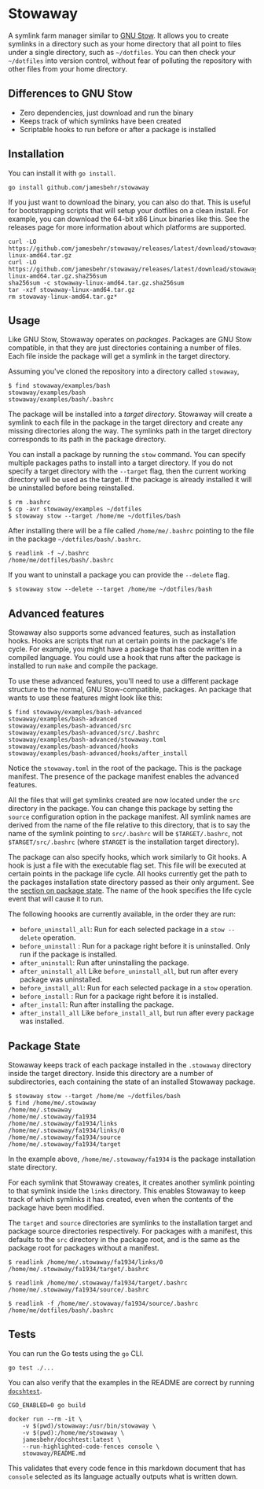 # Stowaway
A symlink farm manager similar to [GNU Stow]. It allows you to create symlinks
in a directory such as your home directory that all point to files under a
single directory, such as `~/dotfiles`. You can then check your `~/dotfiles`
into version control, without fear of polluting the repository with other files
from your home directory.

[GNU Stow]: https://www.gnu.org/software/stow/

## Differences to GNU Stow
- Zero dependencies, just download and run the binary
- Keeps track of which symlinks have been created
- Scriptable hooks to run before or after a package is installed

## Installation
You can install it with `go install`.

    go install github.com/jamesbehr/stowaway

If you just want to download the binary, you can also do that. This is useful
for bootstrapping scripts that will setup your dotfiles on a clean install. For
example, you can download the 64-bit x86 Linux binaries like this. See the
releases page for more information about which platforms are supported.

    curl -LO  https://github.com/jamesbehr/stowaway/releases/latest/download/stowaway-linux-amd64.tar.gz
    curl -LO  https://github.com/jamesbehr/stowaway/releases/latest/download/stowaway-linux-amd64.tar.gz.sha256sum
    sha256sum -c stowaway-linux-amd64.tar.gz.sha256sum
    tar -xzf stowaway-linux-amd64.tar.gz
    rm stowaway-linux-amd64.tar.gz*

## Usage
Like GNU Stow, Stowaway operates on *packages*. Packages are GNU Stow
compatible, in that they are just directories containing a number of files.
Each file inside the package will get a symlink in the target directory.

Assuming you've cloned the repository into a directory called `stowaway`,

```console
$ find stowaway/examples/bash
stowaway/examples/bash
stowaway/examples/bash/.bashrc
```

The package will be installed into a *target directory*. Stowaway will create a
symlink to each file in the package in the target directory and create any
missing directories along the way. The symlinks path in the target directory
corresponds to its path in the package directory.

You can install a package by running the `stow` command. You can specify
multiple packages paths to install into a target directory. If you do not
specify a target directory with the `--target` flag, then the current working
directory will be used as the target. If the package is already installed it
will be uninstalled before being reinstalled.

```console
$ rm .bashrc
$ cp -avr stowaway/examples ~/dotfiles
$ stowaway stow --target /home/me ~/dotfiles/bash
```

After installing there will be a file called `/home/me/.bashrc` pointing to the
file in the package `~/dotfiles/bash/.bashrc`.

```console
$ readlink -f ~/.bashrc
/home/me/dotfiles/bash/.bashrc
```

If you want to uninstall a package you can provide the `--delete` flag.

```console
$ stowaway stow --delete --target /home/me ~/dotfiles/bash
```

## Advanced features
Stowaway also supports some advanced features, such as installation hooks.
Hooks are scripts that run at certain points in the package's life cycle. For
example, you might have a package that has code written in a compiled language.
You could use a hook that runs after the package is installed to run `make` and
compile the package.

To use these advanced features, you'll need to use a different package
structure to the normal, GNU Stow-compatible, packages. An package that wants
to use these features might look like this:

```console
$ find stowaway/examples/bash-advanced
stowaway/examples/bash-advanced
stowaway/examples/bash-advanced/src
stowaway/examples/bash-advanced/src/.bashrc
stowaway/examples/bash-advanced/stowaway.toml
stowaway/examples/bash-advanced/hooks
stowaway/examples/bash-advanced/hooks/after_install
```

Notice the `stowaway.toml` in the root of the package. This is the package
manifest. The presence of the package manifest enables the advanced features.

All the files that will get symlinks created are now located under the `src`
directory in the package. You can change this package by setting the `source`
configuration option in the package manifest. All symlink names are derived
from the name of the file relative to this directory, that is to say the name
of the symlink pointing to `src/.bashrc` will be `$TARGET/.bashrc`, not
`$TARGET/src/.bashrc` (where `$TARGET` is the installation target directory).

The package can also specify hooks, which work similarly to Git hooks. A hook
is just a file with the executable flag set. This file will be executed at
certain points in the package life cycle. All hooks currently get the path to
the packages installation state directory passed as their only argument. See
the [section on package state](#package-state). The name of the hook specifies
the life cycle event that will cause it to run.

The following hoooks are currently available, in the order they are run:

- `before_uninstall_all`: Run for each selected package in a `stow --delete`
operation.
- `before_uninstall` : Run for a package right before it is uninstalled. Only run
if the package is installed.
- `after_uninstall`: Run after uninstalling the package.
- `after_uninstall_all` Like `before_uninstall_all`, but run after every package
was uninstalled.
- `before_install_all`: Run for each selected package in a `stow` operation.
- `before_install` : Run for a package right before it is installed.
- `after_install`: Run after installing the package.
- `after_install_all` Like `before_install_all`, but run after every package
was installed.

## Package State
Stowaway keeps track of each package installed in the `.stowaway` directory
inside the target directory. Inside this directory are a number of
subdirectories, each containing the state of an installed Stowaway package.

```console
$ stowaway stow --target /home/me ~/dotfiles/bash
$ find /home/me/.stowaway
/home/me/.stowaway
/home/me/.stowaway/fa1934
/home/me/.stowaway/fa1934/links
/home/me/.stowaway/fa1934/links/0
/home/me/.stowaway/fa1934/source
/home/me/.stowaway/fa1934/target
```

In the example above, `/home/me/.stowaway/fa1934` is the package installation
state directory.

For each symlink that Stowaway creates, it creates another symlink pointing to
that symlink inside the `links` directory. This enables Stowaway to keep track
of which symlinks it has created, even when the contents of the package have
been modified.

The `target` and `source` directories are symlinks to the installation target
and package source directories respectively. For packages with a manifest, this
defaults to the `src` directory in the package root, and is the same as the
package root for packages without a manifest.

```console
$ readlink /home/me/.stowaway/fa1934/links/0
/home/me/.stowaway/fa1934/target/.bashrc

$ readlink /home/me/.stowaway/fa1934/target/.bashrc
/home/me/.stowaway/fa1934/source/.bashrc

$ readlink -f /home/me/.stowaway/fa1934/source/.bashrc
/home/me/dotfiles/bash/.bashrc
```

## Tests
You can run the Go tests using the `go` CLI.

    go test ./...

You can also verify that the examples in the README are correct by running
[`docshtest`](https://github.com/jamesbehr/stowaway).

    CGO_ENABLED=0 go build

    docker run --rm -it \
        -v $(pwd)/stowaway:/usr/bin/stowaway \
        -v $(pwd):/home/me/stowaway \
        jamesbehr/docshtest:latest \
        --run-highlighted-code-fences console \
        stowaway/README.md

This validates that every code fence in this markdown document that has `console`
selected as its language actually outputs what is written down.
